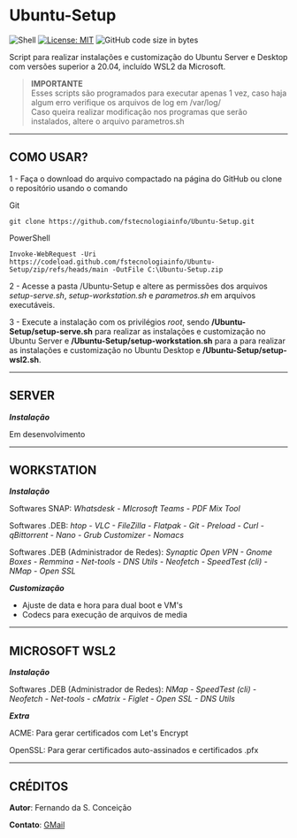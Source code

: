 # **Ubuntu-Setup**

![Shell](https://img.shields.io/static/v1?label=Shell%20Script&logo=Ubuntu&message=Linux&color=orange)
[![License: MIT](https://img.shields.io/badge/License-MIT-yellow.svg)](https://opensource.org/licenses/MIT)
![GitHub code size in bytes](https://img.shields.io/github/languages/code-size/fstecnologiainfo/Ubuntu-Setup)

 Script para realizar instalações e customização do Ubuntu Server e Desktop com versões superior a 20.04, incluído WSL2 da Microsoft.

>**IMPORTANTE**\
>Esses scripts são programados para executar apenas 1 vez, caso haja algum erro verifique os arquivos de log em /var/log/ \
>Caso queira realizar modificação nos programas que serão instalados, altere o arquivo parametros.sh

***

## **COMO USAR?**

1 - Faça o download do arquivo compactado na página do GitHub ou clone o repositório usando o comando

Git
```
git clone https://github.com/fstecnologiainfo/Ubuntu-Setup.git
```

PowerShell
```
Invoke-WebRequest -Uri https://codeload.github.com/fstecnologiainfo/Ubuntu-Setup/zip/refs/heads/main -OutFile C:\Ubuntu-Setup.zip
```

2 - Acesse a pasta /Ubuntu-Setup e altere as permissões dos arquivos *setup-serve.sh*, *setup-workstation.sh* e *parametros.sh* em arquivos executáveis.

3 - Execute a instalação com os privilégios *root*, sendo **/Ubuntu-Setup/setup-serve.sh** para realizar as instalações e customização no Ubuntu Server e **/Ubuntu-Setup/setup-workstation.sh** para a para realizar as instalações e customização no Ubuntu Desktop e **/Ubuntu-Setup/setup-wsl2.sh**.

***

## **SERVER**

***Instalação***

Em desenvolvimento

***

## **WORKSTATION**

***Instalação***

Softwares SNAP: *Whatsdesk - MIcrosoft Teams - PDF Mix Tool*

Softwares .DEB: *htop - VLC - FileZilla - Flatpak - Git - Preload - Curl - qBittorrent - Nano - Grub Customizer - Nomacs*

Softwares .DEB (Administrador de Redes): *Synaptic Open VPN - Gnome Boxes - Remmina - Net-tools - DNS Utils - Neofetch - SpeedTest (cli) - NMap - Open SSL*

***Customização***

- Ajuste de data e hora para dual boot e VM's
- Codecs para execução de arquivos de media

***

## **MICROSOFT WSL2**

***Instalação***

Softwares .DEB (Administrador de Redes): *NMap - SpeedTest (cli) - Neofetch - Net-tools - cMatrix - Figlet - Open SSL - DNS  Utils*

***Extra***

ACME: Para gerar certificados com Let's Encrypt

OpenSSL: Para gerar certificados auto-assinados e certificados .pfx

***

## **CRÉDITOS**

**Autor**: Fernando da S. Conceição

**Contato**: [GMail](fstecnologia.info@gmail.com)